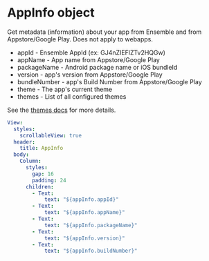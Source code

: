 # AppInfo object

Get metadata (information) about your app from Ensemble and from Appstore/Google Play. Does not apply to webapps. 

- appId - Ensemble AppId (ex: GJ4nZIEFlZTv2HQGw)
- appName - App name from Appstore/Google Play
- packageName - Android package name or iOS bundleId
- version - app's version from Appstore/Google Play
- bundleNumber - app's Build Number from Appstore/Google Play
- theme - The app's current theme
- themes - List of all configured themes

See the [themes docs](/theme-and-styling/theme) for more details.

```yaml
View:
  styles:
    scrollableView: true
  header:
    title: AppInfo
  body:
    Column:
      styles:
        gap: 16
        padding: 24
      children:
        - Text:
            text: "${appInfo.appId}"
        - Text:
            text: "${appInfo.appName}"
        - Text:
            text: "${appInfo.packageName}"
        - Text:
            text: "${appInfo.version}"
        - Text:
            text: "${appInfo.buildNumber}"
```
